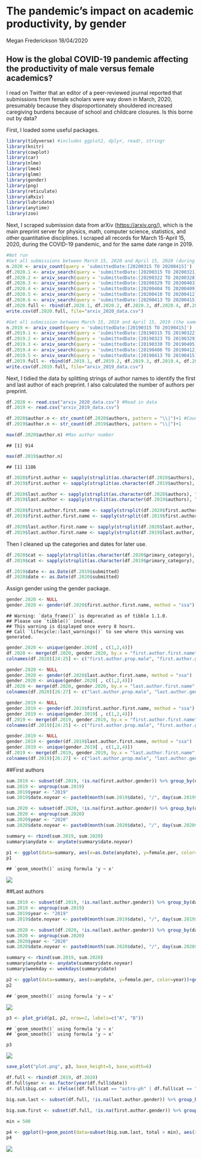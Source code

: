 The pandemic’s impact on academic productivity, by gender
================
Megan Frederickson
18/04/2020

## How is the global COVID-19 pandemic affecting the productivity of male versus female academics?

I read on Twitter that an editor of a peer-reviewed journal reported
that submissions from female scholars were way down in March, 2020,
presumably because they disproportionately shouldered increased
caregiving burdens because of school and childcare closures. Is this
borne out by data?

First, I loaded some useful packages.

``` r
library(tidyverse) #includes ggplot2, dplyr, readr, stringr
library(knitr)
library(cowplot)
library(car)
library(nlme)
library(lme4)
library(glmm)
library(gender)
library(png)
library(reticulate)
library(aRxiv)
library(lubridate)
library(anytime)
library(zoo)
```

Next, I scraped submission data from arXiv (<https://arxiv.org/>), which
is the main preprint server for physics, math, computer science,
statistics, and other quantitative disciplines. I scraped all records
for March 15-April 15, 2020, during the COVID-19 pandemic, and for the
same date range in 2019.

``` r
#Not run
#Get all submissions between March 15, 2020 and April 15, 2020 (during the COVID-19 pandemic)
n.2020 <- arxiv_count(query = 'submittedDate:[20200315 TO 20200415]')
df.2020.1 <- arxiv_search(query = 'submittedDate:[20200315 TO 20200321]', limit=n.2020, batchsize=1000)
df.2020.2 <- arxiv_search(query = 'submittedDate:[20200322 TO 20200328]', limit=n.2020, batchsize=1000)
df.2020.3 <- arxiv_search(query = 'submittedDate:[20200329 TO 20200403]', limit=n.2020, batchsize=1000)
df.2020.4 <- arxiv_search(query = 'submittedDate:[20200404 TO 20200409]', limit=n.2020, batchsize=1000)
df.2020.5 <- arxiv_search(query = 'submittedDate:[20200410 TO 20200412]', limit=2000, batchsize=500)
df.2020.6 <- arxiv_search(query = 'submittedDate:[20200413 TO 20200415]', limit=2000, batchsize=500)
df.2020.full <- rbind(df.2020.1, df.2020.2, df.2020.3, df.2020.4, df.2020.5, df.2020.6)
write.csv(df.2020.full, file="arxiv_2020_data.csv")

#Get all submission between March 15, 2019 and April 15, 2019 (the same dates last year)
n.2019 <- arxiv_count(query = 'submittedDate:[20190315 TO 20190415]')
df.2019.1 <- arxiv_search(query = 'submittedDate:[20190315 TO 20190322]', limit=n.2019, batchsize=1000)
df.2019.2 <- arxiv_search(query = 'submittedDate:[20190323 TO 20190329]', limit=n.2019, batchsize=1000)
df.2019.3 <- arxiv_search(query = 'submittedDate:[20190330 TO 20190405]', limit=n.2019, batchsize=1000)
df.2019.4 <- arxiv_search(query = 'submittedDate:[20190406 TO 20190412]', limit=n.2019, batchsize=1000)
df.2019.5 <- arxiv_search(query = 'submittedDate:[20190413 TO 20190415]', limit=n.2019, batchsize=500)
df.2019.full <- rbind(df.2019.1, df.2019.2, df.2019.3, df.2019.4, df.2019.5)
write.csv(df.2019.full, file="arxiv_2019_data.csv")
```

Next, I tidied the data by splitting strings of author names to identify
the first and last author of each preprint. I also calculated the number
of authors per preprint.

``` r
df.2020 <- read.csv("arxiv_2020_data.csv") #Read in data
df.2019 <- read.csv("arxiv_2019_data.csv")

df.2020$author.n <- str_count(df.2020$authors, pattern = "\\|")+1 #Count author number
df.2019$author.n <- str_count(df.2019$authors, pattern = "\\|")+1 

max(df.2020$author.n) #Max author number 
```

    ## [1] 914

``` r
max(df.2019$author.n) 
```

    ## [1] 1186

``` r
df.2020$first.author <- sapply(strsplit(as.character(df.2020$authors), "|", fixed=TRUE), head, 1) #Extract first author 
df.2019$first.author <- sapply(strsplit(as.character(df.2019$authors), "|", fixed=TRUE), head, 1)

df.2020$last.author <- sapply(strsplit(as.character(df.2020$authors), "|", fixed=TRUE), tail, 1) #Extract last author
df.2019$last.author <- sapply(strsplit(as.character(df.2019$authors), "|", fixed=TRUE), tail, 1) 

df.2020$first.author.first.name <- sapply(strsplit(df.2020$first.author, " "), head, 1) #Extract first author first name
df.2019$first.author.first.name <- sapply(strsplit(df.2019$first.author, " "), head, 1)

df.2020$last.author.first.name <- sapply(strsplit(df.2020$last.author, " "), head, 1) #Extract last author first name
df.2019$last.author.first.name <- sapply(strsplit(df.2019$last.author, " "), head, 1)
```

Then I cleaned up the categories and dates for later
use.

``` r
df.2020$cat <- sapply(strsplit(as.character(df.2020$primary_category), ".", fixed=TRUE), head, 1) #Lump similar categories
df.2019$cat <- sapply(strsplit(as.character(df.2019$primary_category), ".", fixed=TRUE), head, 1)

df.2019$date <- as.Date(df.2019$submitted)
df.2020$date <- as.Date(df.2020$submitted)
```

Assign gender using the gender package.

``` r
gender.2020 <- NULL
gender.2020 <- gender(df.2020$first.author.first.name, method = "ssa")
```

    ## Warning: `data_frame()` is deprecated as of tibble 1.1.0.
    ## Please use `tibble()` instead.
    ## This warning is displayed once every 8 hours.
    ## Call `lifecycle::last_warnings()` to see where this warning was generated.

``` r
gender.2020 <- unique(gender.2020[ , c(1,2,4)])
df.2020 <- merge(df.2020, gender.2020, by.x = "first.author.first.name",  by.y ="name", all = TRUE)
colnames(df.2020)[24:25] <- c("first.author.prop.male", "first.author.gender")

gender.2020 <- NULL
gender.2020 <- gender(df.2020$last.author.first.name, method = "ssa")
gender.2020 <- unique(gender.2020[ , c(1,2,4)])
df.2020 <- merge(df.2020, gender.2020, by.x = "last.author.first.name",  by.y ="name", all = TRUE)
colnames(df.2020)[26:27] <- c("last.author.prop.male", "last.author.gender")

gender.2019 <- NULL
gender.2019 <- gender(df.2019$first.author.first.name, method = "ssa")
gender.2019 <- unique(gender.2019[ , c(1,2,4)])
df.2019 <- merge(df.2019, gender.2019, by.x = "first.author.first.name",  by.y ="name", all = TRUE)
colnames(df.2019)[24:25] <- c("first.author.prop.male", "first.author.gender")

gender.2019 <- NULL
gender.2019 <- gender(df.2019$last.author.first.name, method = "ssa")
gender.2019 <- unique(gender.2019[ , c(1,2,4)])
df.2019 <- merge(df.2019, gender.2019, by.x = "last.author.first.name",  by.y ="name", all = TRUE)
colnames(df.2019)[26:27] <- c("last.author.prop.male", "last.author.gender")
```

\#\#First
authors

``` r
sum.2019 <- subset(df.2019, !is.na(first.author.gender)) %>% group_by(date) %>% summarize(n=n(), female.n = length(which(first.author.gender =="female")), female.per = female.n/n)
sum.2019 <- ungroup(sum.2019)
sum.2019$year <- "2019"
sum.2019$date.noyear <- paste0(month(sum.2019$date), "/", day(sum.2019$date))

sum.2020 <- subset(df.2020, !is.na(first.author.gender)) %>% group_by(date) %>% summarize(n=n(), female.n = length(which(first.author.gender =="female")), female.per = female.n/n)
sum.2020 <- ungroup(sum.2020)
sum.2020$year <- "2020"
sum.2020$date.noyear <- paste0(month(sum.2020$date), "/", day(sum.2020$date))

summary <- rbind(sum.2019, sum.2020)
summary$anydate <- anydate(summary$date.noyear)

p1 <- ggplot(data=summary, aes(x=as.Date(anydate), y=female.per, color=year))+geom_point()+ylab("Female (%)")+xlab("Date")+labs(color="Year")+geom_smooth(method="lm", se=FALSE)+ggtitle("First authors")+theme_cowplot()
p1
```

    ## `geom_smooth()` using formula 'y ~ x'

![](README_files/figure-gfm/Visualize%20firs%20author%20data-1.png)<!-- -->

\#\#Last
authors

``` r
sum.2019 <- subset(df.2019, !is.na(last.author.gender)) %>% group_by(date) %>% summarize(n=n(), female.n = length(which(last.author.gender =="female")), female.per = female.n/n)
sum.2019 <- ungroup(sum.2019)
sum.2019$year <- "2019"
sum.2019$date.noyear <- paste0(month(sum.2019$date), "/", day(sum.2019$date))

sum.2020 <- subset(df.2020, !is.na(last.author.gender)) %>% group_by(date) %>% summarize(n=n(), female.n = length(which(last.author.gender =="female")), female.per = female.n/n)
sum.2020 <- ungroup(sum.2020)
sum.2020$year <- "2020"
sum.2020$date.noyear <- paste0(month(sum.2020$date), "/", day(sum.2020$date))

summary <- rbind(sum.2019, sum.2020)
summary$anydate <- anydate(summary$date.noyear)
summary$weekday <- weekdays(summary$date)

p2 <- ggplot(data=summary, aes(x=anydate, y=female.per, color=year))+geom_point()+ylab("Female (%)")+xlab("Date")+labs(color="Year")+geom_smooth(method="lm", se=FALSE)+ggtitle("Last authors")+theme_cowplot()
p2
```

    ## `geom_smooth()` using formula 'y ~ x'

![](README_files/figure-gfm/Visualize%20last%20author%20data-1.png)<!-- -->

``` r
p3 <- plot_grid(p1, p2, nrow=2, labels=c("A", "B"))
```

    ## `geom_smooth()` using formula 'y ~ x'
    ## `geom_smooth()` using formula 'y ~ x'

``` r
p3
```

![](README_files/figure-gfm/Visualize%20last%20author%20data-2.png)<!-- -->

``` r
save_plot("plot.png", p3, base_height=5, base_width=6)
```

``` r
df.full <- rbind(df.2019, df.2020)
df.full$year <- as.factor(year(df.full$date))
df.full$big.cat <- ifelse((df.full$cat == "astro-ph" | df.full$cat == "cond-mat" | df.full$cat == "gr-qc" | df.full$cat == "hep-ex" | df.full$cat == "physics" | df.full$cat == "nucl-ex"| df.full$cat == "quant-ph" | df.full$cat == "nucl-th" | df.full$cat == "hep-ph" | df.full$cat == "nlin" | df.full$cat == "hep-th" | df.full$cat == "hep-lat"), "physics", ifelse(df.full$cat == "stat", "stats", ifelse(df.full$cat == "math" | df.full$cat == "math-ph", "math", ifelse(df.full$cat=="cs", "cs", ifelse(df.full$cat == "q-bio", "q-bio", ifelse(df.full$cat=="q-fin" | df.full$cat == "econ", "econ", ifelse(df.full$cat=="eess", "eess", NA)))))))

big.sum.last <- subset(df.full, !is.na(last.author.gender)) %>% group_by(year, big.cat) %>% summarize(total = n(), female.n = length(which(last.author.gender =="female")), female.per = female.n/total)

big.sum.first <- subset(df.full, !is.na(first.author.gender)) %>% group_by(year, big.cat) %>% summarize(total = n(), female.n = length(which(first.author.gender =="female")), female.per = female.n/total)

min = 500

p4 <- ggplot()+geom_point(data=subset(big.sum.last, total > min), aes(x=year,y=female.per), size=5, color="blue")+geom_line(data=subset(big.sum.last, total > min), aes(x=year,y=female.per, group=1), size=1, color="blue")+facet_wrap(~big.cat)
p4
```

![](README_files/figure-gfm/unnamed-chunk-1-1.png)<!-- -->
